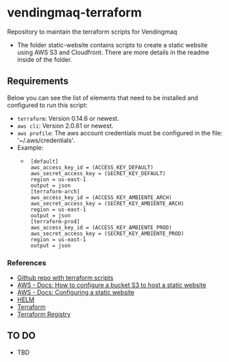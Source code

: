 # vendingmaq-terraform

Repository to maintain the terraform scripts for Vendingmaq

- The folder static-website contains scripts to create a static website using AWS S3 and Cloudfront. There are more details in the readme inside of the folder.

## Requirements

Below you can see the list of elements that need to be installed and configured to run this script:

- `terraform`: Version 0.14.6 or newest.
- `aws cli`: Version 2.0.61 or newest.
- `aws profile`: The aws account credentials must be configured in the file: '~/.aws/credentials'.
 - Example:
   - ```
      [default]
      aws_access_key_id = (ACCESS_KEY_DEFAULT)
      aws_secret_access_key = (SECRET_KEY_DEFAULT)
      region = us-east-1
      output = json
      [terraform-arch]
      aws_access_key_id = (ACCESS_KEY_AMBIENTE_ARCH)
      aws_secret_access_key = (SECRET_KEY_AMBIENTE_ARCH)
      region = us-east-1
      output = json
      [terraform-prod]
      aws_access_key_id = (ACCESS_KEY_AMBIENTE_PROD)
      aws_secret_access_key = (SECRET_KEY_AMBIENTE_PROD)
      region = us-east-1
      output = json
     ```

### References

- [Github repo with terraform scripts](https://github.com/riboseinc/terraform-aws-s3-cloudfront-website)
- [AWS - Docs: How to configure a bucket S3 to host a static website](https://docs.aws.amazon.com/pt_br/AmazonS3/latest/user-guide/static-website-hosting.html)
- [AWS - Docs: Configuring a static website](https://docs.aws.amazon.com/pt_br/AmazonS3/latest/dev/HostingWebsiteOnS3Setup.html)
- [HELM](https://helm.sh/docs/)
- [Terraform](https://www.terraform.io/docs)
- [Terraform Registry](https://registry.terraform.io/)

## TO DO

- TBD